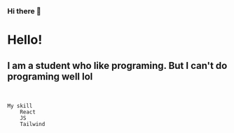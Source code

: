 ### Hi there 👋


<!DOCTYPE html>
<html lang="ko">
<head>
    <meta charset="UTF-8">
    <meta http-equiv="X-UA-Compatible" content="IE=edge">
    <meta name="viewport" content="width=device-width, initial-scale=1.0">
</head>
<body>
    <h1>Hello!</h1>
    <h2>I am a student who like programing. But I can't do programing well lol</h2><br>

    My skill
        React
        JS
        Tailwind

</body>
</html>


